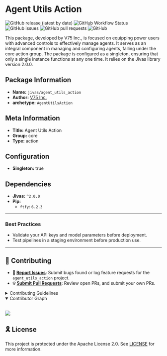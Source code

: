 # Agent Utils Action

![GitHub release (latest by date)](https://img.shields.io/github/v/release/TrueSelph/agent_utils_action)
![GitHub Workflow Status](https://img.shields.io/github/actions/workflow/status/TrueSelph/agent_utils_action/test-agent_utils_action.yaml)
![GitHub issues](https://img.shields.io/github/issues/TrueSelph/agent_utils_action)
![GitHub pull requests](https://img.shields.io/github/issues-pr/TrueSelph/agent_utils_action)
![GitHub](https://img.shields.io/github/license/TrueSelph/agent_utils_action)

This package, developed by V75 Inc., is focused on equipping power users with advanced controls to effectively manage agents. It serves as an integral component in managing and configuring agents, falling under the core action group. The package is configured as a singleton, ensuring that only a single instance functions at any one time. It relies on the Jivas library version 2.0.0.

## Package Information

- **Name:** `jivas/agent_utils_action`
- **Author:** [V75 Inc.](https://v75inc.com/)
- **archetype:** `AgentUtilsAction`

## Meta Information

- **Title:** Agent Utils Action
- **Group:** core
- **Type:** action

## Configuration

- **Singleton:** true

## Dependencies

- **Jivas:** `^2.0.0`
- **Pip:**
  - `ftfy`: `6.2.3`

---

### Best Practices
- Validate your API keys and model parameters before deployment.
- Test pipelines in a staging environment before production use.

---

## 🔰 Contributing

- **🐛 [Report Issues](https://github.com/TrueSelph/agent_utils_action/issues)**: Submit bugs found or log feature requests for the `agent_utils_action` project.
- **💡 [Submit Pull Requests](https://github.com/TrueSelph/agent_utils_action/blob/main/CONTRIBUTING.md)**: Review open PRs, and submit your own PRs.

<details closed>
<summary>Contributing Guidelines</summary>

1. **Fork the Repository**: Start by forking the project repository to your GitHub account.
2. **Clone Locally**: Clone the forked repository to your local machine using a git client.
   ```sh
   git clone https://github.com/TrueSelph/agent_utils_action
   ```
3. **Create a New Branch**: Always work on a new branch, giving it a descriptive name.
   ```sh
   git checkout -b new-feature-x
   ```
4. **Make Your Changes**: Develop and test your changes locally.
5. **Commit Your Changes**: Commit with a clear message describing your updates.
   ```sh
   git commit -m 'Implemented new feature x.'
   ```
6. **Push to GitHub**: Push the changes to your forked repository.
   ```sh
   git push origin new-feature-x
   ```
7. **Submit a Pull Request**: Create a PR against the original project repository. Clearly describe the changes and their motivations.
8. **Review**: Once your PR is reviewed and approved, it will be merged into the main branch. Congratulations on your contribution!
</details>

<details open>
<summary>Contributor Graph</summary>
<br>
<p align="left">
    <a href="https://github.com/TrueSelph/agent_utils_action/graphs/contributors">
        <img src="https://contrib.rocks/image?repo=TrueSelph/agent_utils_action" />
   </a>
</p>
</details>

## 🎗 License

This project is protected under the Apache License 2.0. See [LICENSE](../LICENSE) for more information.
